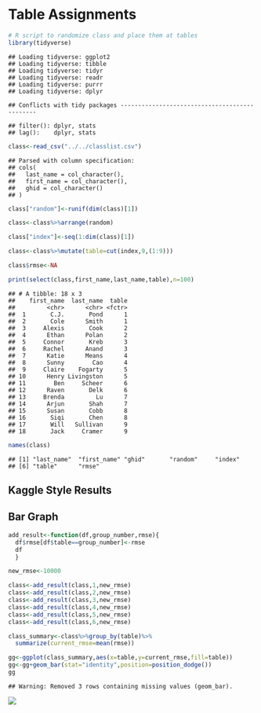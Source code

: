 Table Assignments
================

``` r
# R script to randomize class and place them at tables
library(tidyverse)
```

    ## Loading tidyverse: ggplot2
    ## Loading tidyverse: tibble
    ## Loading tidyverse: tidyr
    ## Loading tidyverse: readr
    ## Loading tidyverse: purrr
    ## Loading tidyverse: dplyr

    ## Conflicts with tidy packages ----------------------------------------------

    ## filter(): dplyr, stats
    ## lag():    dplyr, stats

``` r
class<-read_csv("../../classlist.csv")
```

    ## Parsed with column specification:
    ## cols(
    ##   last_name = col_character(),
    ##   first_name = col_character(),
    ##   ghid = col_character()
    ## )

``` r
class["random"]<-runif(dim(class)[1])

class<-class%>%arrange(random)

class["index"]<-seq(1:dim(class)[1])

class<-class%>%mutate(table=cut(index,9,(1:9)))

class$rmse<-NA

print(select(class,first_name,last_name,table),n=100)
```

    ## # A tibble: 18 x 3
    ##    first_name  last_name  table
    ##         <chr>      <chr> <fctr>
    ##  1       C.J.       Pond      1
    ##  2       Cole      Smith      1
    ##  3     Alexis       Cook      2
    ##  4      Ethan      Polan      2
    ##  5     Connor       Kreb      3
    ##  6     Rachel      Anand      3
    ##  7      Katie      Means      4
    ##  8      Sunny        Cao      4
    ##  9     Claire    Fogarty      5
    ## 10      Henry Livingston      5
    ## 11        Ben     Scheer      6
    ## 12      Raven       Delk      6
    ## 13     Brenda         Lu      7
    ## 14      Arjun       Shah      7
    ## 15      Susan       Cobb      8
    ## 16       Siqi       Chen      8
    ## 17       Will   Sullivan      9
    ## 18       Jack     Cramer      9

``` r
names(class)
```

    ## [1] "last_name"  "first_name" "ghid"       "random"     "index"     
    ## [6] "table"      "rmse"

Kaggle Style Results
--------------------

Bar Graph
---------

``` r
add_result<-function(df,group_number,rmse){
  df$rmse[df$table==group_number]<-rmse
  df
  }

new_rmse<-10000

class<-add_result(class,1,new_rmse)
class<-add_result(class,2,new_rmse)
class<-add_result(class,3,new_rmse)
class<-add_result(class,4,new_rmse)
class<-add_result(class,5,new_rmse)
class<-add_result(class,6,new_rmse)

class_summary<-class%>%group_by(table)%>%
  summarize(current_rmse=mean(rmse))

gg<-ggplot(class_summary,aes(x=table,y=current_rmse,fill=table))
gg<-gg+geom_bar(stat="identity",position=position_dodge())
gg
```

    ## Warning: Removed 3 rows containing missing values (geom_bar).

![](table_assignments_files/figure-markdown_github-ascii_identifiers/unnamed-chunk-2-1.png)
